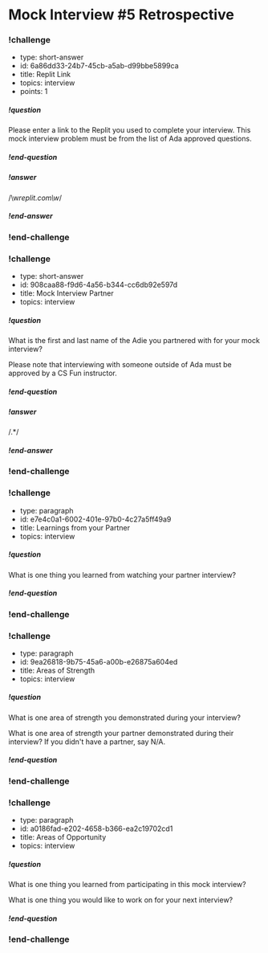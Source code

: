 # Mock Interview #5 Retrospective

<!-- Question 1 -->
<!-- prettier-ignore-start -->
### !challenge
* type: short-answer
* id: 6a86dd33-24b7-45cb-a5ab-d99bbe5899ca
* title: Replit Link
* topics: interview
* points: 1
##### !question

Please enter a link to the Replit you used to complete your interview. This mock interview problem must be from the list of Ada approved questions.

##### !end-question
##### !answer

/\w*replit\.com\w*/

##### !end-answer
### !end-challenge

<!-- Question 2 -->
### !challenge
* type: short-answer
* id: 908caa88-f9d6-4a56-b344-cc6db92e597d
* title: Mock Interview Partner
* topics: interview
##### !question

What is the first and last name of the Adie you partnered with for your mock interview? 

Please note that interviewing with someone outside of Ada must be approved by a CS Fun instructor.

##### !end-question

##### !answer

/.*/

##### !end-answer
### !end-challenge

<!-- Question 3 -->
### !challenge
* type: paragraph
* id: e7e4c0a1-6002-401e-97b0-4c27a5ff49a9
* title: Learnings from your Partner
* topics: interview
##### !question

What is one thing you learned from watching your partner interview?

##### !end-question
### !end-challenge

<!-- Question 4 -->
### !challenge
* type: paragraph
* id: 9ea26818-9b75-45a6-a00b-e26875a604ed
* title: Areas of Strength
* topics: interview
##### !question

What is one area of strength you demonstrated during your interview?

What is one area of strength your partner demonstrated during their interview? If you didn't have a partner, say N/A.

##### !end-question
### !end-challenge

<!-- Question 5 -->
### !challenge
* type: paragraph
* id: a0186fad-e202-4658-b366-ea2c19702cd1
* title: Areas of Opportunity
* topics: interview
##### !question

What is one thing you learned from participating in this mock interview?

What is one thing you would like to work on for your next interview?

##### !end-question
### !end-challenge